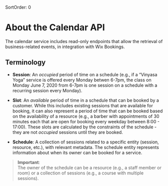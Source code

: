 SortOrder: 0
# About the Calendar API

The calendar service includes read-only endpoints that allow the retrieval of business-related events, in integration with Wix Bookings.

## Terminology

*   **Session**: An *occupied* period of time on a schedule (e.g., if a “Vinyasa Yoga” service is offered every Monday betwen 6-7pm, the class on Monday June 7, 2020 from 6-7pm is one session on a schedule with a recurring session every Monday).

*   **Slot**: An *available* period of time in a schedule that can be booked by a customer. While this includes existing sessions that are available for booking, it can also represent a period of time that can be booked based on the availability of a resource (e.g., a barber with appointments of 30 minutes each that are open for booking every weekday between 8:00 - 17:00). These slots are calculated by the constraints of the schedule - they are not *occupied* sessions until they are booked.

*   **Schedule**: A collection of sessions related to a specific entity (session, resource, etc.), with relevant metadata. The schedule entity represents information about when its owner can be booked for a service.

>**Important**:  
The owner of the schedule can be a resource (e.g., a staff member or room) or a collection of sessions (e.g., a course with multiple sessions).
